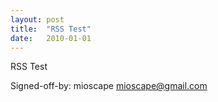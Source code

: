 ```yaml
---
layout: post
title:  "RSS Test"
date:   2010-01-01
---
```

RSS Test  

Signed-off-by: mioscape <mioscape@gmail.com>
